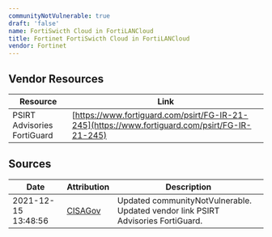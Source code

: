 ```yaml
---
communityNotVulnerable: true
draft: 'false'
name: FortiSwicth Cloud in FortiLANCloud
title: Fortinet FortiSwicth Cloud in FortiLANCloud
vendor: Fortinet
---
```


## Vendor Resources
| Resource | Link |
| --- | --- |
| PSIRT Advisories FortiGuard | [https://www.fortiguard.com/psirt/FG-IR-21-245](https://www.fortiguard.com/psirt/FG-IR-21-245) |



## Sources
| Date | Attribution | Description |
| --- | --- | --- |
| 2021-12-15 13:48:56 | [CISAGov](https://raw.githubusercontent.com/cisagov/log4j-affected-db/develop/README.md) | Updated communityNotVulnerable. Updated vendor link PSIRT Advisories FortiGuard.  |

